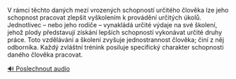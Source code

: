 
V rámci těchto daných mezí vrozených schopností určitého člověka lze jeho schopnost pracovat zlepšit vyškolením k provádění určitých úkolů. Jednotlivec – nebo jeho rodiče – vynakládá určité výdaje na své školení, jehož plody představují získání lepších schopností vykonávat určité druhy práce. Toto vzdělávání a školení zvyšuje jednostrannost člověka; činí z něj odborníka. Každý zvláštní trénink posiluje specifický charakter schopnosti daného člověka pracovat.

[🔊 Poslechnout audio](/data/7-paragraphs/audio/chapter_113/para_007-V-rmci-tchto-danch-mez-vrozench-schopnost-ur.mp3)
